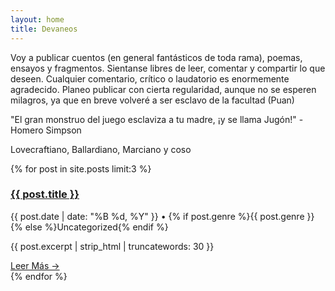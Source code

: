 ```yaml
---
layout: home
title: Devaneos
---
```


Voy a publicar cuentos (en general fantásticos de toda rama), poemas, ensayos y fragmentos. Sientanse libres de leer, comentar y compartir lo que deseen. Cualquier comentario, crítico o laudatorio es enormemente agradecido. Planeo publicar con cierta regularidad, aunque no se esperen milagros, ya que en breve volveré a ser esclavo de la facultad (Puan)

"El gran monstruo del juego esclaviza a tu madre, ¡y se llama Jugón!" - Homero Simpson

Lovecraftiano, Ballardiano, Marciano y coso

<div class="featured-works">
  {% for post in site.posts limit:3 %}
    <div class="featured-work">
      <h3><a href="{{ site.baseurl }}{{ post.url }}">{{ post.title }}</a></h3>
      <p class="meta">{{ post.date | date: "%B %d, %Y" }} • {% if post.genre %}{{ post.genre }}{% else %}Uncategorized{% endif %}</p>
      <p class="excerpt">{{ post.excerpt | strip_html | truncatewords: 30 }}</p>
      <a href="{{ site.baseurl }}{{ post.url }}" class="read-more">Leer Más →</a>
    </div>
  {% endfor %}
</div>